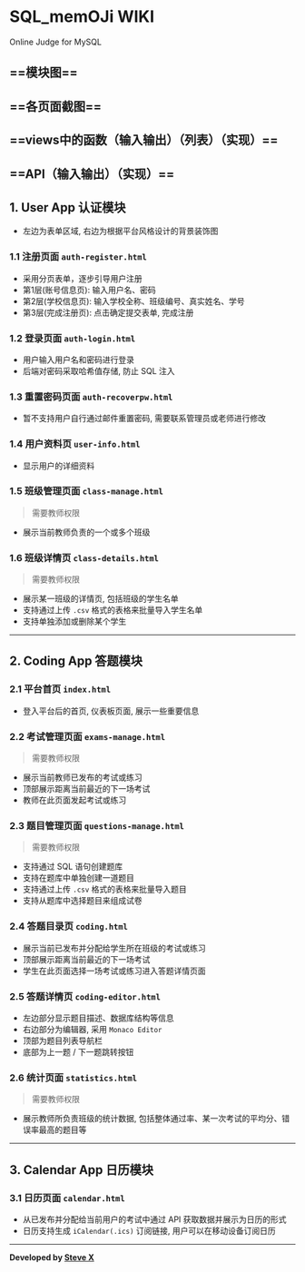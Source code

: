 # SQL_memOJi WIKI 
Online Judge for MySQL

## ==模块图==
## ==各页面截图==
## ==views中的函数（输入输出）（列表）（实现）==
## ==API（输入输出）（实现）==

## 1. User App 认证模块
- 左边为表单区域, 右边为根据平台风格设计的背景装饰图

### 1.1 注册页面 `auth-register.html`
- 采用分页表单，逐步引导用户注册
- 第1层(账号信息页): 输入用户名、密码
- 第2层(学校信息页): 输入学校全称、班级编号、真实姓名、学号
- 第3层(完成注册页): 点击确定提交表单, 完成注册

### 1.2 登录页面 `auth-login.html`
- 用户输入用户名和密码进行登录
- 后端对密码采取哈希值存储, 防止 SQL 注入

### 1.3 重置密码页面 `auth-recoverpw.html`
- 暂不支持用户自行通过邮件重置密码, 需要联系管理员或老师进行修改

### 1.4 用户资料页 `user-info.html`
- 显示用户的详细资料

### 1.5 班级管理页面 `class-manage.html`
> 需要教师权限
- 展示当前教师负责的一个或多个班级

### 1.6 班级详情页 `class-details.html`
> 需要教师权限
- 展示某一班级的详情页, 包括班级的学生名单
- 支持通过上传 `.csv` 格式的表格来批量导入学生名单
- 支持单独添加或删除某个学生

---

## 2. Coding App 答题模块
### 2.1 平台首页 `index.html`
- 登入平台后的首页, 仪表板页面, 展示一些重要信息


### 2.2 考试管理页面 `exams-manage.html`
> 需要教师权限
- 展示当前教师已发布的考试或练习
- 顶部展示距离当前最近的下一场考试
- 教师在此页面发起考试或练习

### 2.3 题目管理页面 `questions-manage.html`
> 需要教师权限
- 支持通过 SQL 语句创建题库
- 支持在题库中单独创建一道题目
- 支持通过上传 `.csv` 格式的表格来批量导入题目
- 支持从题库中选择题目来组成试卷

### 2.4 答题目录页 `coding.html`
- 展示当前已发布并分配给学生所在班级的考试或练习
- 顶部展示距离当前最近的下一场考试
- 学生在此页面选择一场考试或练习进入答题详情页面

### 2.5 答题详情页 `coding-editor.html`
- 左边部分显示题目描述、数据库结构等信息
- 右边部分为编辑器, 采用 `Monaco Editor`
- 顶部为题目列表导航栏
- 底部为上一题 / 下一题跳转按钮

### 2.6 统计页面 `statistics.html`
> 需要教师权限
- 展示教师所负责班级的统计数据, 包括整体通过率、某一次考试的平均分、错误率最高的题目等

---

## 3. Calendar App 日历模块
### 3.1 日历页面 `calendar.html`
- 从已发布并分配给当前用户的考试中通过 API 获取数据并展示为日历的形式
- 日历支持生成 `iCalendar(.ics)` 订阅链接, 用户可以在移动设备订阅日历

---  
**Developed by [Steve X](https://github.com/Steve-Xyh/SQL_memOJi)**  